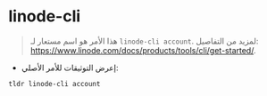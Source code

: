 # linode-cli

> هذا الأمر هو اسم مستعار لـ `linode-cli account`.
> لمزيد من التفاصيل: <https://www.linode.com/docs/products/tools/cli/get-started/>.

- إعرض التوثيقات للأمر الأصلي:

`tldr linode-cli account`
